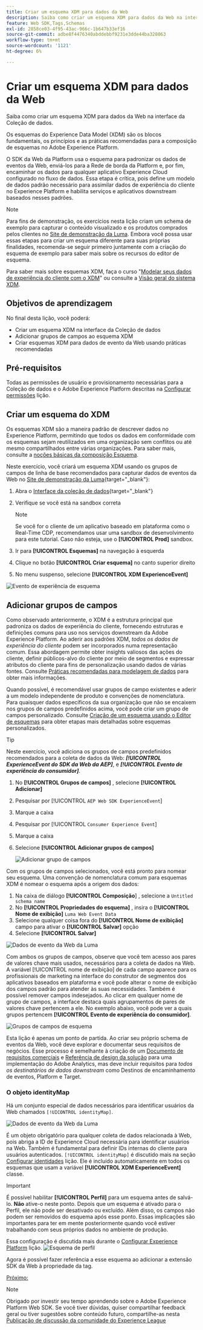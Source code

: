 ```yaml
---
title: Criar um esquema XDM para dados da Web
description: Saiba como criar um esquema XDM para dados da Web na interface da Coleção de dados. Esta lição é parte do tutorial Implementar o Adobe Experience Cloud com o SDK da Web.
feature: Web SDK,Tags,Schemas
exl-id: 2858ce03-4f95-43ac-966c-1b647b33ef16
source-git-commit: adbe8f4476340abddebbf9231e3dde44ba328063
workflow-type: tm+mt
source-wordcount: '1121'
ht-degree: 6%

---
```


# Criar um esquema XDM para dados da Web

Saiba como criar um esquema XDM para dados da Web na interface da Coleção de dados.

Os esquemas do Experience Data Model (XDM) são os blocos fundamentais, os princípios e as práticas recomendadas para a composição de esquemas no Adobe Experience Platform.

O SDK da Web da Platform usa o esquema para padronizar os dados de eventos da Web, enviá-los para a Rede de borda da Platform e, por fim, encaminhar os dados para qualquer aplicativo Experience Cloud configurado no fluxo de dados. Essa etapa é crítica, pois define um modelo de dados padrão necessário para assimilar dados de experiência do cliente no Experience Platform e habilita serviços e aplicativos downstream baseados nesses padrões.

>[!NOTE]
>
> Para fins de demonstração, os exercícios nesta lição criam um schema de exemplo para capturar o conteúdo visualizado e os produtos comprados pelos clientes no [Site de demonstração da Luma](https://luma.enablementadobe.com/content/luma/us/en.html). Embora você possa usar essas etapas para criar um esquema diferente para suas próprias finalidades, recomenda-se seguir primeiro juntamente com a criação do esquema de exemplo para saber mais sobre os recursos do editor de esquema.

Para saber mais sobre esquemas XDM, faça o curso &quot;[Modelar seus dados de experiência do cliente com o XDM](https://experienceleague.adobe.com/?recommended=ExperiencePlatform-D-1-2021.1.xdm&amp;lang=pt-BR)&quot; ou consulte a [Visão geral do sistema XDM](https://experienceleague.adobe.com/docs/experience-platform/xdm/home.html?lang=pt-BR).

## Objetivos de aprendizagem

No final desta lição, você poderá:

* Criar um esquema XDM na interface da Coleção de dados
* Adicionar grupos de campos ao esquema XDM
* Criar esquemas XDM para dados de evento da Web usando práticas recomendadas

## Pré-requisitos

Todas as permissões de usuário e provisionamento necessárias para a Coleção de dados e o Adobe Experience Platform descritas na [Configurar permissões](configure-permissions.md) lição.

## Criar um esquema do XDM

Os esquemas XDM são a maneira padrão de descrever dados no Experience Platform, permitindo que todos os dados em conformidade com os esquemas sejam reutilizados em uma organização sem conflitos ou até mesmo compartilhados entre várias organizações. Para saber mais, consulte a [noções básicas da composição Esquema](https://experienceleague.adobe.com/docs/experience-platform/xdm/schema/composition.html?lang=pt-BR).

Neste exercício, você criará um esquema XDM usando os grupos de campos de linha de base recomendados para capturar dados de eventos da Web no [Site de demonstração da Luma](https://luma.enablementadobe.com/content/luma/us/en.html){target="_blank"}:

1. Abra o [Interface da coleção de dados](https://launch.adobe.com/){target="_blank"}
1. Verifique se você está na sandbox correta

   >[!NOTE]
   >
   >Se você for o cliente de um aplicativo baseado em plataforma como o Real-Time CDP, recomendamos usar uma sandbox de desenvolvimento para este tutorial. Caso não esteja, use o **[!UICONTROL Prod]** sandbox.

1. Ir para **[!UICONTROL Esquemas]** na navegação à esquerda
1. Clique no botão **[!UICONTROL Criar esquema]** no canto superior direito
1. No menu suspenso, selecione **[!UICONTROL XDM ExperienceEvent]**

![Evento de experiência de esquema](assets/schema-XDM-experience-event.jpg)

## Adicionar grupos de campos

Como observado anteriormente, o XDM é a estrutura principal que padroniza os dados de experiência do cliente, fornecendo estruturas e definições comuns para uso nos serviços downstream da Adobe Experience Platform. Ao aderir aos padrões XDM, _todos os dados de experiência do cliente_ podem ser incorporados numa representação comum. Essa abordagem permite obter insights valiosos das ações do cliente, definir públicos-alvo do cliente por meio de segmentos e expressar atributos do cliente para fins de personalização usando dados de várias fontes. Consulte [Práticas recomendadas para modelagem de dados](https://experienceleague.adobe.com/docs/experience-platform/xdm/schema/best-practices.html?lang=en) para obter mais informações.

Quando possível, é recomendável usar grupos de campo existentes e aderir a um modelo independente de produto e convenções de nomenclatura. Para quaisquer dados específicos da sua organização que não se encaixem nos grupos de campos predefinidos acima, você pode criar um grupo de campos personalizado. Consulte [Criação de um esquema usando o Editor de esquemas](https://experienceleague.adobe.com/docs/experience-platform/xdm/tutorials/create-schema-ui.html?lang=en#create) para obter etapas mais detalhadas sobre esquemas personalizados.

>[!TIP]
> 
>Neste exercício, você adiciona os grupos de campos predefinidos recomendados para a coleta de dados da Web: _**[!UICONTROL ExperienceEvent do SDK da Web da AEP]**_, e _**[!UICONTROL Evento de experiência do consumidor]**_.

1. No **[!UICONTROL Grupos de campos]** , selecione **[!UICONTROL Adicionar]**
1. Pesquisar por [!UICONTROL `AEP Web SDK ExperienceEvent`]
1. Marque a caixa
1. Pesquisar por [!UICONTROL `Consumer Experience Event`]
1. Marque a caixa
1. Selecione **[!UICONTROL Adicionar grupos de campos]**

   ![Adicionar grupo de campos](assets/schema-add-field-group.jpg)

Com os grupos de campos selecionados, você está pronto para nomear seu esquema. Uma convenção de nomenclatura comum para esquemas XDM é nomear o esquema após a origem dos dados:

1. Na caixa de diálogo **[!UICONTROL Composição**] , selecione a `Untitled schema name`
1. No **[!UICONTROL Propriedades do esquema]** , insira o **[!UICONTROL Nome de exibição]** `Luma Web Event Data`
1. Selecione qualquer coisa fora do **[!UICONTROL Nome de exibição]** campo para ativar o **[!UICONTROL Salvar]** opção
1. Selecione **[!UICONTROL Salvar]**

![Dados de evento da Web da Luma](assets/schema-luma-web-event-data.png)

Com ambos os grupos de campos, observe que você tem acesso aos pares de valores chave mais usados, necessários para a coleta de dados na Web. A variável [!UICONTROL nome de exibição] de cada campo aparece para os profissionais de marketing na interface do construtor de segmentos dos aplicativos baseados em plataforma e você pode alterar o nome de exibição dos campos padrão para atender às suas necessidades. Também é possível remover campos indesejados. Ao clicar em qualquer nome de grupo de campos, a interface destaca quais agrupamentos de pares de valores chave pertencem a ele. No exemplo abaixo, você pode ver a quais grupos pertencem **[!UICONTROL Evento de experiência do consumidor]**.

![Grupos de campos de esquema](assets/schema-consumer-experience-event.jpg)

Esta lição é apenas um ponto de partida. Ao criar seu próprio schema de eventos da Web, você deve explorar e documentar seus requisitos de negócios. Esse processo é semelhante à criação de um [Documento de requisitos comerciais](https://experienceleague.adobe.com/docs/analytics-learn/tutorials/implementation/implementation-basics/creating-a-business-requirements-document.html?lang=pt-BR) e [Referência de design da solução](https://experienceleague.adobe.com/docs/analytics-learn/tutorials/implementation/implementation-basics/creating-and-maintaining-an-sdr.html) para uma implementação do Adobe Analytics, mas deve incluir requisitos para _todos os destinatários de dados downstream_ como Destinos de encaminhamento de eventos, Platform e Target.


### O objeto identityMap

Há um conjunto especial de dados necessários para identificar usuários da Web chamados `[!UICONTROL identityMap]`.

![Dados de evento da Web da Luma](assets/schema-identityMap.png)

É um objeto obrigatório para qualquer coleta de dados relacionada à Web, pois abriga a ID de Experience Cloud necessária para identificar usuários na Web. Também é fundamental para definir IDs internas do cliente para usuários autenticados. `[!UICONTROL identityMap]` é discutido mais na seção [Configurar identidades](configure-identities.md) lição. Ele é incluído automaticamente em todos os esquemas que usam a variável **[!UICONTROL XDM ExperienceEvent]** classe.


>[!IMPORTANT]
>
> É possível habilitar **[!UICONTROL Perfil]** para um esquema antes de salvá-lo. **Não** ative-o neste ponto. Depois que um esquema é ativado para o Perfil, ele não pode ser desativado ou excluído. Além disso, os campos não podem ser removidos do esquema após esse ponto. Essas implicações são importantes para ter em mente posteriormente quando você estiver trabalhando com seus próprios dados no ambiente de produção.
>
>Essa configuração é discutida mais durante o [Configurar Experience Platform](setup-experience-platform.md) lição.
>![Esquema de perfil](assets/schema-profile.png)

Agora é possível fazer referência a esse esquema ao adicionar a extensão SDK da Web à propriedade da tag.


[Próximo: ](configure-identities.md)

>[!NOTE]
>
>Obrigado por investir seu tempo aprendendo sobre o Adobe Experience Platform Web SDK. Se você tiver dúvidas, quiser compartilhar feedback geral ou tiver sugestões sobre conteúdo futuro, compartilhe-as nesta [Publicação de discussão da comunidade do Experience League](https://experienceleaguecommunities.adobe.com/t5/adobe-experience-platform-launch/tutorial-discussion-implement-adobe-experience-cloud-with-web/td-p/444996)
